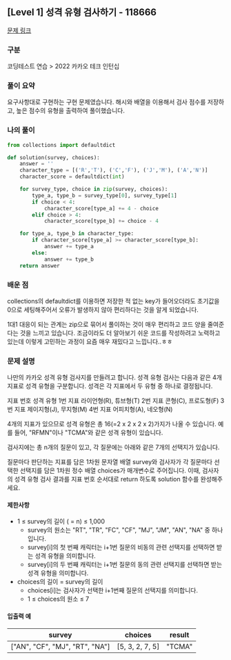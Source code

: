 ## [Level 1] 성격 유형 검사하기 - 118666

[문제 링크](https://school.programmers.co.kr/learn/courses/30/lessons/118666)

### 구분

코딩테스트 연습 > 2022 카카오 테크 인턴십

### 풀이 요약

요구사항대로 구현하는 구현 문제였습니다. 해시와 배열을 이용해서 검사 점수를 저장하고, 높은 점수의 유형을 출력하여 풀이했습니다.

### 나의 풀이

```python
from collections import defaultdict

def solution(survey, choices):
    answer = ''
    character_type = [('R','T'), ('C','F'), ('J','M'), ('A','N')]
    character_score = defaultdict(int)

    for survey_type, choice in zip(survey, choices):
        type_a, type_b = survey_type[0], survey_type[1]
        if choice < 4:
            character_score[type_a] += 4 - choice
        elif choice > 4:
            character_score[type_b] += choice - 4

    for type_a, type_b in character_type:
        if character_score[type_a] >= character_score[type_b]:
            answer += type_a
        else:
            answer += type_b
    return answer
```

### 배운 점

collections의 defaultdict를 이용하면 저장한 적 없는 key가 들어오더라도 초기값을 0으로 세팅해주어서 오류가 발생하지 않아 편리하다는 것을 알게 되었습니다.

1대1 대응이 되는 관계는 zip으로 묶어서 풀이하는 것이 매우 편리하고 코드 양을 줄여준다는 것을 느끼고 있습니다. 조금이라도 더 알아보기 쉬운 코드를 작성하려고 노력하고 있는데 이렇게 고민하는 과정이 요즘 매우 재밌다고 느낍니다..ㅎㅎ

### 문제 설명

나만의 카카오 성격 유형 검사지를 만들려고 합니다.
성격 유형 검사는 다음과 같은 4개 지표로 성격 유형을 구분합니다. 성격은 각 지표에서 두 유형 중 하나로 결정됩니다.

지표 번호 성격 유형
1번 지표 라이언형(R), 튜브형(T)
2번 지표 콘형(C), 프로도형(F)
3번 지표 제이지형(J), 무지형(M)
4번 지표 어피치형(A), 네오형(N)

4개의 지표가 있으므로 성격 유형은 총 16(=2 x 2 x 2 x 2)가지가 나올 수 있습니다. 예를 들어, "RFMN"이나 "TCMA"와 같은 성격 유형이 있습니다.

검사지에는 총 n개의 질문이 있고, 각 질문에는 아래와 같은 7개의 선택지가 있습니다.

질문마다 판단하는 지표를 담은 1차원 문자열 배열 survey와 검사자가 각 질문마다 선택한 선택지를 담은 1차원 정수 배열 choices가 매개변수로 주어집니다. 이때, 검사자의 성격 유형 검사 결과를 지표 번호 순서대로 return 하도록 solution 함수를 완성해주세요.

<h4>제한사항</h4>

- 1 ≤ survey의 길이 ( = n) ≤ 1,000
  - survey의 원소는 "RT", "TR", "FC", "CF", "MJ", "JM", "AN", "NA" 중 하나입니다.
  - survey[i]의 첫 번째 캐릭터는 i+1번 질문의 비동의 관련 선택지를 선택하면 받는 성격 유형을 의미합니다.
  - survey[i]의 두 번째 캐릭터는 i+1번 질문의 동의 관련 선택지를 선택하면 받는 성격 유형을 의미합니다.
- choices의 길이 = survey의 길이
  - choices[i]는 검사자가 선택한 i+1번째 질문의 선택지를 의미합니다.
  - 1 ≤ choices의 원소 ≤ 7

<h4>입출력 예</h4>
<table>
        <thead><tr>
<th>survey</th>
<th>choices</th>
<th>result</th>
</tr>
</thead>
        <tbody>
<tr>
<td>["AN", "CF", "MJ", "RT", "NA"]</td>
<td>[5, 3, 2, 7, 5]</td>
<td>"TCMA"</td>
</tr>
</tbody>
      </table>
